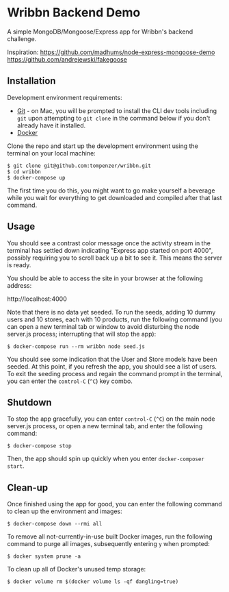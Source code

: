# Wribbn Backend Demo
A simple MongoDB/Mongoose/Express app for Wribbn's backend challenge.

Inspiration:
https://github.com/madhums/node-express-mongoose-demo
https://github.com/andrejewski/fakegoose

## Installation

Development environment requirements:
- [Git](https://git-scm.com/) - on Mac, you will be prompted to install the CLI
dev tools including `git` upon attempting to `git clone` in the command below if
you don't already have it installed.
- [Docker](https://store.docker.com/search?offering=community&type=edition)

Clone the repo and start up the development environment using the terminal on
your local machine:
```
$ git clone git@github.com:tompenzer/wribbn.git
$ cd wribbn
$ docker-compose up
```
The first time you do this, you might want to go make yourself a beverage while
you wait for everything to get downloaded and compiled after that last command.


## Usage

You should see a contrast color message once the activity stream in the terminal
has settled down indicating "Express app started on port 4000", possibly
requiring you to scroll back up a bit to see it. This means the server is ready.

You should be able to access the site in your browser at the following address:

http://localhost:4000

Note that there is no data yet seeded. To run the seeds, adding 10 dummy users
and 10 stores, each with 10 products, run the following command (you can open a
new terminal tab or window to avoid disturbing the node server.js process;
interrupting that will stop the app):
```
$ docker-compose run --rm wribbn node seed.js
```
You should see some indication that the User and Store models have been seeded.
At this point, if you refresh the app, you should see a list of users. To exit
the seeding process and regain the command prompt in the terminal, you can enter
the `control-C` (`^C`) key combo.


## Shutdown

To stop the app gracefully, you can enter `control-C` (`^C`) on the main node
server.js process, or open a new terminal tab, and enter the following command:
```
$ docker-compose stop
```
Then, the app should spin up quickly when you enter `docker-composer start`.

## Clean-up

Once finished using the app for good, you can enter the following command to
clean up the environment and images:
```
$ docker-compose down --rmi all
```

To remove all not-currently-in-use built Docker images, run the following
command to purge all images, subsequently entering `y` when prompted:
```
$ docker system prune -a
```

To clean up all of Docker's unused temp storage:
```
$ docker volume rm $(docker volume ls -qf dangling=true)
```
